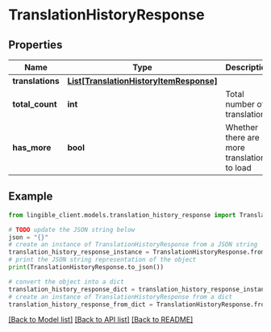 # TranslationHistoryResponse


## Properties

Name | Type | Description | Notes
------------ | ------------- | ------------- | -------------
**translations** | [**List[TranslationHistoryItemResponse]**](TranslationHistoryItemResponse.md) |  | [optional]
**total_count** | **int** | Total number of translations | [optional]
**has_more** | **bool** | Whether there are more translations to load | [optional]

## Example

```python
from lingible_client.models.translation_history_response import TranslationHistoryResponse

# TODO update the JSON string below
json = "{}"
# create an instance of TranslationHistoryResponse from a JSON string
translation_history_response_instance = TranslationHistoryResponse.from_json(json)
# print the JSON string representation of the object
print(TranslationHistoryResponse.to_json())

# convert the object into a dict
translation_history_response_dict = translation_history_response_instance.to_dict()
# create an instance of TranslationHistoryResponse from a dict
translation_history_response_from_dict = TranslationHistoryResponse.from_dict(translation_history_response_dict)
```
[[Back to Model list]](../README.md#documentation-for-models) [[Back to API list]](../README.md#documentation-for-api-endpoints) [[Back to README]](../README.md)
